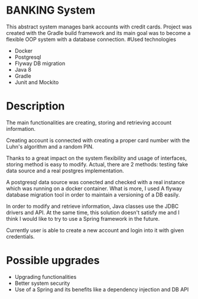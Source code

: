 # BANKING System

This abstract system manages bank accounts with credit cards.
Project was created with the Gradle build framework and its main goal was to become a flexible OOP system with a database connection.
#Used technologies
- Docker
- Postgresql
- Flyway DB migration
- Java 8
- Gradle
- Junit and Mockito

# Description
The main functionalities are creating, storing and retrieving account information.

Creating account is connected with creating a proper card number with the Luhn's algorithm and a random PIN.

Thanks to a great impact on the system flexibility and usage of interfaces, storing method is easy to modify.
Actual, there are 2 methods: testing fake data source and a real postgres implementation.

A postgresql data source was conected and checked with a real instance which was running on a docker container.
What is more, I used A flyway database migration tool in order to maintain a versioning of a DB easily.

In order to modify and retrieve information, Java classes use the JDBC drivers and API. 
At the same time, this solution doesn't satisfy me and I  think I would like to try to use a Spring framework in the future.

Currently user is able to create a new account and login into it with given credentials.


# Possible upgrades
- Upgrading functionalities
- Better system security
- Use of a Spring and its benefits like a dependency injection and DB API
  
